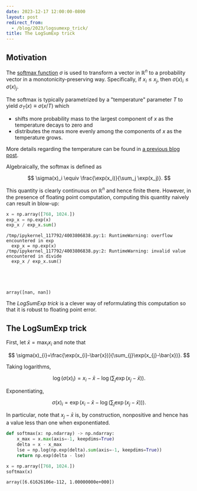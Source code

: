 ```yaml
---
date: 2023-12-17 12:00:00-0800
layout: post
redirect_from:
  - /blog/2023/logsumexp_trick/
title: The LogSumExp trick
---
```

## Motivation

The [softmax function](https://en.wikipedia.org/wiki/Softmax_function) $\sigma$ is used to transform a vector in $\mathbb{R}^n$ to a probability vector in a monotonicity-preserving way.
Specifically, if $x_i \leq x_j$, then $\sigma(x)_i \leq \sigma(x)_j$.

The softmax is typically parametrized by a "temperature" parameter $T$ to yield $\sigma_T(x) \equiv \sigma(x / T)$ which
* shifts more probability mass to the largest component of $x$ as the temperature decays to zero and
* distributes the mass more evenly among the components of $x$ as the temperature grows.

More details regarding the temperature can be found in [a previous blog post](https://parsiad.ca/blog/2022/softmax_sensitivity_to_temperature/).

Algebraically, the softmax is defined as

$$
\sigma(x)_i \equiv \frac{\exp(x_i)}{\sum_j \exp(x_j)}.
$$

This quantity is clearly continuous on $\mathbb{R}^n$ and hence finite there.
However, in the presence of floating point computation, computing this quantity naively can result in blow-up:


```python
x = np.array([768, 1024.])
exp_x = np.exp(x)
exp_x / exp_x.sum()
```

    /tmp/ipykernel_117792/4003806838.py:1: RuntimeWarning: overflow encountered in exp
      exp_x = np.exp(x)
    /tmp/ipykernel_117792/4003806838.py:2: RuntimeWarning: invalid value encountered in divide
      exp_x / exp_x.sum()





    array([nan, nan])



The *LogSumExp trick* is a clever way of reformulating this computation so that it is robust to floating point error.

## The LogSumExp trick

First, let $\bar{x} = \max_i x_i$ and note that

$$
\sigma(x)_{i}=\frac{\exp(x_{i}-\bar{x})}{\sum_{j}\exp(x_{j}-\bar{x})}.
$$

Taking logarithms,

$$
\log(\sigma(x)_{i})=x_{i}-\bar{x}-\log\biggl(\sum_{j}\exp(x_{j}-\bar{x})\biggr).
$$

Exponentiating,

$$
\sigma(x)_{i}=\exp\biggr(x_{i}-\bar{x}-\log\biggl(\sum_{j}\exp(x_{j}-\bar{x})\biggr)\biggr).
$$

In particular, note that $x_j - \bar{x}$ is, by construction, nonpositive and hence has a value less than one when exponentiated.


```python
def softmax(x: np.ndarray) -> np.ndarray:
    x_max = x.max(axis=-1, keepdims=True)
    delta = x - x_max
    lse = np.log(np.exp(delta).sum(axis=-1, keepdims=True))
    return np.exp(delta - lse)
```


```python
x = np.array([768, 1024.])
softmax(x)
```




    array([6.61626106e-112, 1.00000000e+000])


